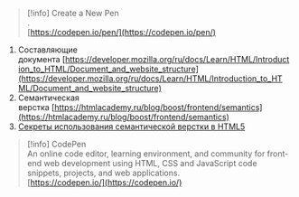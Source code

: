 > [!info] Create a New Pen  
> .  
> [https://codepen.io/pen/](https://codepen.io/pen/)  

1. Составляющие документа [https://developer.mozilla.org/ru/docs/Learn/HTML/Introduction_to_HTML/Document_and_website_structure](https://developer.mozilla.org/ru/docs/Learn/HTML/Introduction_to_HTML/Document_and_website_structure)
2. Семантическая верстка [https://htmlacademy.ru/blog/boost/frontend/semantics](https://htmlacademy.ru/blog/boost/frontend/semantics)
3. [Секреты использования семантической верстки в HTML5](https://medium.com/@stasonmars/%D1%81%D0%B5%D0%BA%D1%80%D0%B5%D1%82%D1%8B-%D0%B8%D1%81%D0%BF%D0%BE%D0%BB%D1%8C%D0%B7%D0%BE%D0%B2%D0%B0%D0%BD%D0%B8%D1%8F-%D1%81%D0%B5%D0%BC%D0%B0%D0%BD%D1%82%D0%B8%D1%87%D0%B5%D1%81%D0%BA%D0%BE%D0%B8%CC%86-%D0%B2%D0%B5%D1%80%D1%81%D1%82%D0%BA%D0%B8-%D0%B2-html5-c7cd5e6f1ebb)

> [!info] CodePen  
> An online code editor, learning environment, and community for front-end web development using HTML, CSS and JavaScript code snippets, projects, and web applications.  
> [https://codepen.io/](https://codepen.io/)